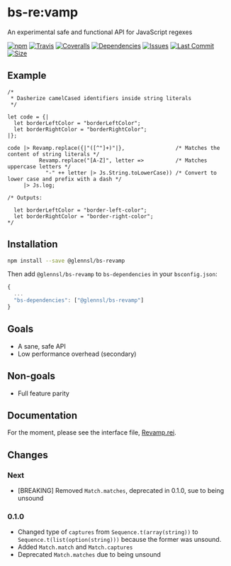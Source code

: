 
# bs-re:vamp

An experimental safe and functional API for JavaScript regexes

[![npm](https://img.shields.io/npm/v/@glennsl/bs-revamp.svg)](https://npmjs.org/@glennsl/bs-revamp)
[![Travis](https://img.shields.io/travis/glennsl/bs-revamp/master.svg)](https://travis-ci.org/glennsl/bs-revamp)
[![Coveralls](https://img.shields.io/coveralls/glennsl/bs-revamp/master.svg)](https://coveralls.io/github/glennsl/bs-revamp?branch=master)
[![Dependencies](https://img.shields.io/david/glennsl/bs-revamp.svg)](https://github.com/glennsl/bs-revamp/network/dependencies)
[![Issues](https://img.shields.io/github/issues/glennsl/bs-revamp.svg)](https://github.com/glennsl/bs-revamp/issues)
[![Last Commit](https://img.shields.io/github/last-commit/glennsl/bs-revamp.svg)](https://github.com/glennsl/bs-revamp/commits/master)
[![Size](https://img.shields.io/github/size/glennsl/bs-revamp/lib/js/src/Revamp.js.svg)](https://github.com/glennsl/bs-revamp/blob/master/lib/js/src/Revamp.js)

## Example

```reason
/*
 * Dasherize camelCased identifiers inside string literals
 */

let code = {|
  let borderLeftColor = "borderLeftColor";
  let borderRightColor = "borderRightColor";
|};

code |> Revamp.replace({|"([^"]+)"|},                /* Matches the content of string literals */
          Revamp.replace("[A-Z]", letter =>          /* Matches uppercase letters */
            "-" ++ letter |> Js.String.toLowerCase)) /* Convert to lower case and prefix with a dash */
     |> Js.log;

/* Outputs:

  let borderLeftColor = "border-left-color";
  let borderRightColor = "border-right-color";
*/
```

## Installation

```sh
npm install --save @glennsl/bs-revamp
```

Then add `@glennsl/bs-revamp` to `bs-dependencies` in your `bsconfig.json`:
```js
{
  ...
  "bs-dependencies": ["@glennsl/bs-revamp"]
}
```

## Goals

* A sane, safe API
* Low performance overhead (secondary)

## Non-goals

* Full feature parity

## Documentation

For the moment, please see the interface file, [Revamp.rei](https://github.com/glennsl/bs-revamp/blob/master/src/Revamp.rei).

## Changes

### Next

- [BREAKING] Removed `Match.matches`, deprecated in 0.1.0, sue to being unsound

### 0.1.0
* Changed type of `captures` from `Sequence.t(array(string))` to `Sequence.t(list(option(string)))` because the former was unsound.
* Added `Match.match` and `Match.captures`
* Deprecated `Match.matches` due to being unsound
